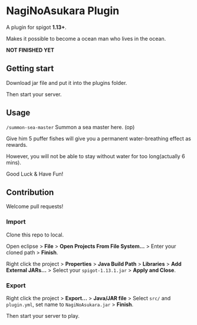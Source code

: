 # NagiNoAsukara Plugin

A plugin for spigot **1.13+**.

Makes it possible to become a ocean man who lives in the ocean.

**NOT FINISHED YET**

## Getting start

Download jar file and put it into the plugins folder.

Then start your server.

## Usage

`/summon-sea-master` Summon a sea master here. (op)

Give him 5 puffer fishes will give you a permanent water-breathing effect as rewards.

However, you will not be able to stay without water for too long(actually 6 mins).

Good Luck & Have Fun!

## Contribution

Welcome pull requests!

### Import

Clone this repo to local.

Open eclipse > **File** > **Open Projects From File System...** > Enter your cloned path > **Finish**.

Right click the project > **Properties** > **Java Build Path** > **Libraries** > **Add External JARs...** > Select your `spigot-1.13.1.jar` > **Apply and Close**.

### Export

Right click the project > **Export...** > **Java/JAR file** > Select `src/` and `plugin.yml`, set name to `NagiNoAsukara.jar` > **Finish**.

Then start your server to play.

